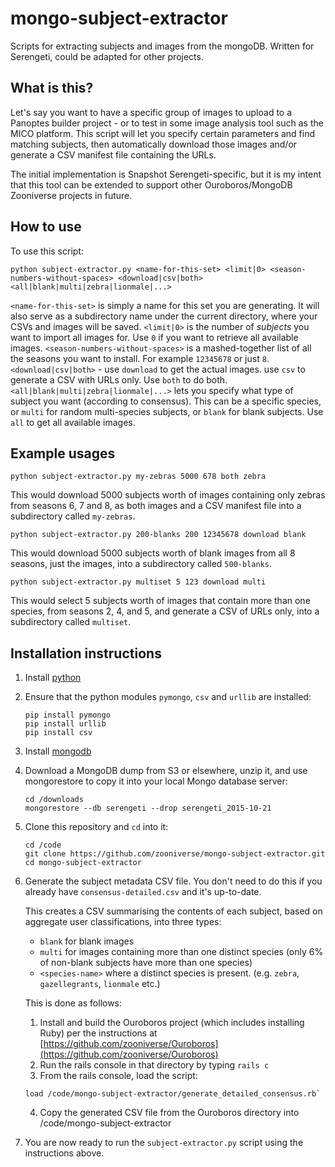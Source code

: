 # mongo-subject-extractor
Scripts for extracting subjects and images from the mongoDB. Written for Serengeti, could be adapted for other projects.

## What is this?
Let's say you want to have a specific group of images to upload to a Panoptes builder project - or to test in some image analysis tool such as the MICO platform.
This script will let you specify certain parameters and find matching subjects, then automatically download those images and/or generate a CSV manifest file containing the URLs.

The initial implementation is Snapshot Serengeti-specific, but it is my intent that this tool can be extended to support other Ouroboros/MongoDB Zooniverse projects in future.

## How to use

To use this script:
```
python subject-extractor.py <name-for-this-set> <limit|0> <season-numbers-without-spaces> <download|csv|both> <all|blank|multi|zebra|lionmale|...>
```

`<name-for-this-set>` is simply a name for this set you are generating. It will also serve as a subdirectory name under the current directory, where your CSVs and images will be saved.
`<limit|0>` is the number of *subjects* you want to import all images for. Use `0` if you want to retrieve all available images.
`<season-numbers-without-spaces>` is a mashed-together list of all the seasons you want to install. For example `12345678` or just `8`.
`<download|csv|both>` - use `download` to get the actual images. use `csv` to generate a CSV with URLs only. Use `both` to do both.
`<all|blank|multi|zebra|lionmale|...>` lets you specify what type of subject you want (according to consensus). This can be a specific species, or `multi` for random multi-species subjects, or `blank` for blank subjects. Use `all` to get all available images.

## Example usages

```
python subject-extractor.py my-zebras 5000 678 both zebra
```
This would download 5000 subjects worth of images containing only zebras from seasons 6, 7 and 8, as both images and a CSV manifest file into a subdirectory called `my-zebras`.

```
python subject-extractor.py 200-blanks 200 12345678 download blank
```
This would download 5000 subjects worth of blank images from all 8 seasons, just the images,  into a subdirectory called `500-blanks`.


```
python subject-extractor.py multiset 5 123 download multi
```
This would select 5 subjects worth of images that contain more than one species, from seasons 2, 4, and 5, and generate a CSV of URLs only,  into a subdirectory called `multiset`.


## Installation instructions

1. Install [python](https://www.python.org/downloads/)
2. Ensure that the python modules `pymongo`, `csv` and `urllib` are installed:
   ```
   pip install pymongo
   pip install urllib
   pip install csv
   ```
3. Install [mongodb](https://docs.monfgodb.org/manual/installation/)
4. Download a MongoDB dump from S3 or elsewhere, unzip it, and use mongorestore to copy it into your local Mongo database server:
   ```
   cd /downloads
   mongorestore --db serengeti --drop serengeti_2015-10-21
   ```
5. Clone this repository and `cd` into it:
   ```
   cd /code
   git clone https://github.com/zooniverse/mongo-subject-extractor.git
   cd mongo-subject-extractor
   ```
6. Generate the subject metadata CSV file. You don't need to do this if you already have `consensus-detailed.csv` and it's up-to-date.

   This creates a CSV summarising the contents of each subject, based on aggregate user classifications, into three types: 
     - `blank` for blank images
     - `multi` for images containing more than one distinct species (only 6% of non-blank subjects have more than one species)
     - `<species-name>` where a distinct species is present. (e.g. `zebra`, `gazellegrants`, `lionmale` etc.)
   
   This is done as follows:
     1. Install and build the Ouroboros project (which includes installing Ruby) per the instructions at [https://github.com/zooniverse/Ouroboros](https://github.com/zooniverse/Ouroboros)
     2. Run the rails console in that directory by typing `rails c`
     3. From the rails console, load the script:
     ```
     load /code/mongo-subject-extractor/generate_detailed_consensus.rb`
     ```
     4. Copy the generated CSV file from the Ouroboros directory into /code/mongo-subject-extractor
   
7. You are now ready to run the `subject-extractor.py` script using the instructions above.
